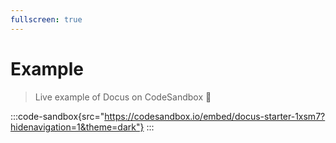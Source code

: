 ```yaml
---
fullscreen: true
---
```


# Example

> Live example of Docus on CodeSandbox :eyes:

:::code-sandbox{src="https://codesandbox.io/embed/docus-starter-1xsm7?hidenavigation=1&theme=dark"}
:::
